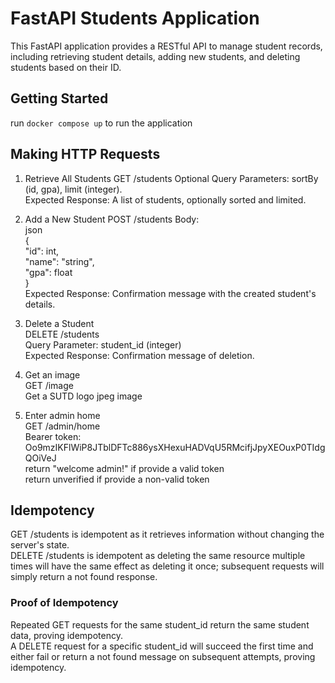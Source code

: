 # FastAPI Students Application

This FastAPI application provides a RESTful API to manage student records, including retrieving student details, adding new students, and deleting students based on their ID.

## Getting Started

run `docker compose up` to run the application

## Making HTTP Requests

1. Retrieve All Students
   GET /students
   Optional Query Parameters: sortBy (id, gpa), limit (integer).  
   Expected Response: A list of students, optionally sorted and limited.

2. Add a New Student
   POST /students
   Body:  
   json  
   {  
   "id": int,  
   "name": "string",  
   "gpa": float  
   }  
   Expected Response: Confirmation message with the created student's details.

3. Delete a Student  
   DELETE /students  
   Query Parameter: student_id (integer)  
   Expected Response: Confirmation message of deletion.

4. Get an image  
   GET /image  
   Get a SUTD logo jpeg image

5. Enter admin home  
   GET /admin/home  
   Bearer token: Oo9mzIKFlWiP8JTblDFTc886ysXHexuHADVqU5RMcifjJpyXEOuxP0TIdgQOiVeJ  
   return "welcome admin!" if provide a valid token  
   return unverified if provide a non-valid token

## Idempotency

GET /students is idempotent as it retrieves information without changing the server's state.  
DELETE /students is idempotent as deleting the same resource multiple times will have the same effect as deleting it once; subsequent requests will simply return a not found response.

### Proof of Idempotency

Repeated GET requests for the same student_id return the same student data, proving idempotency.  
A DELETE request for a specific student_id will succeed the first time and either fail or return a not found message on subsequent attempts, proving idempotency.
